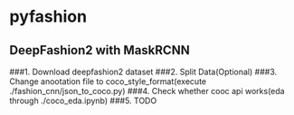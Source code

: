 # pyfashion

## DeepFashion2 with MaskRCNN

###1. Download deepfashion2 dataset
###2. Split Data(Optional)
###3. Change anootation file to coco_style_format(execute ./fashion_cnn/json_to_coco.py)
###4. Check whether cooc api works(eda through ./coco_eda.ipynb)
###5. TODO